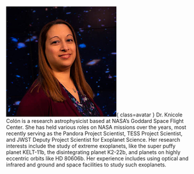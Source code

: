 ![Knicole Colon](Colon.jpg){ class=avatar }
Dr. Knicole Colón is a research astrophysicist based at NASA’s Goddard Space Flight Center. She has held various roles on NASA missions over the years, most recently serving as the Pandora Project Scientist, TESS Project Scientist, and JWST Deputy Project Scientist for Exoplanet Science. Her research interests include the study of extreme exoplanets, like the super puffy planet KELT-11b, the disintegrating planet K2-22b, and planets on highly eccentric orbits like HD 80606b. Her experience includes using optical and infrared and ground and space facilities to study such exoplanets. 

